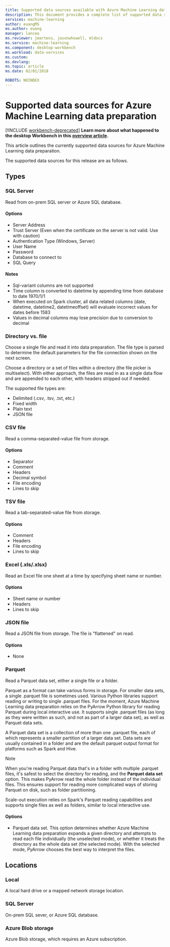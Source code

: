 ```yaml
---
title: Supported data sources available with Azure Machine Learning data preparation  | Microsoft Docs
description: This document provides a complete list of supported data sources available for Azure Machine Learning data preparation.
services: machine-learning
author: euangMS
ms.author: euang
manager: lanceo
ms.reviewer: jmartens, jasonwhowell, mldocs
ms.service: machine-learning
ms.component: desktop-workbench
ms.workload: data-services
ms.custom: 
ms.devlang: 
ms.topic: article
ms.date: 02/01/2018

ROBOTS: NOINDEX
---
```


# Supported data sources for Azure Machine Learning data preparation 

[!INCLUDE [workbench-deprecated](../../../includes/aml-deprecating-preview-2017.md)]
**Learn more about what happened to the desktop Workbench in this [overview article](../service/what-happened-to-workbench.md).**

This article outlines the currently supported data sources for Azure Machine Learning data preparation.

The supported data sources for this release are as follows.

## Types 

### SQL Server
Read from on-prem SQL server or Azure SQL database.

#### Options
- Server Address
- Trust Server (Even when the certificate on the server is not valid. Use with caution)
- Authentication Type (Windows, Server)
- User Name
- Password
- Database to connect to
- SQL Query

#### Notes
- Sql-variant columns are not supported
- Time column is converted to datetime by appending time from database to date 1970/1/1
- When executed on Spark cluster, all data related columns (date, datetime, datetime2, datetimeoffset) will evaluate incorrect values for dates before 1583
- Values in decimal columns may lose precision due to conversion to decimal

### Directory vs. file
Choose a single file and read it into data preparation. The file type is parsed to determine the default parameters for the file connection shown on the next screen.

Choose a directory or a set of files within a directory (the file picker is multiselect). With either approach, the files are read in as a single data flow and are appended to each other, with headers stripped out if needed.

The supported file types are:
- Delimited (.csv, .tsv, .txt, etc.)
- Fixed width
- Plain text
- JSON file

### CSV file
Read a comma-separated-value file from storage.

#### Options
- Separator
- Comment
- Headers
- Decimal symbol
- File encoding
- Lines to skip

### TSV file
Read a tab-separated-value file from storage.

#### Options
- Comment
- Headers
- File encoding
- Lines to skip

### Excel (.xls/.xlsx)
Read an Excel file one sheet at a time by specifying sheet name or number.

#### Options
- Sheet name or number
- Headers
- Lines to skip

### JSON file
Read a JSON file from storage. The file is "flattened" on read.

#### Options
- None

### Parquet
Read a Parquet data set, either a single file or a folder.

Parquet as a format can take various forms in storage. For smaller data sets, a single .parquet file is sometimes used. Various Python libraries support reading or writing to single .parquet files. For the moment, Azure Machine Learning data preparation relies on the PyArrow Python library for reading Parquet during local interactive use. It supports single .parquet files (as long as they were written as such, and not as part of a larger data set), as well as Parquet data sets.

A Parquet data set is a collection of more than one .parquet file, each of which represents a smaller partition of a larger data set. Data sets are usually contained in a folder and are the default parquet output format for platforms such as Spark and Hive.

>[!NOTE]
>When you're reading Parquet data that's in a folder with multiple .parquet files, it's safest to select the directory for reading, and the **Parquet data set** option. This makes PyArrow read the whole folder instead of the individual files. This ensures support for reading more complicated ways of storing Parquet on disk, such as folder partitioning.

Scale-out execution relies on Spark's Parquet reading capabilities and supports single files as well as folders, similar to local interactive use.

#### Options
- Parquet data set. This option determines whether Azure Machine Learning data preparation expands a given directory and attempts to read each file individually (the unselected mode), or whether it treats the directory as the whole data set (the selected mode). With the selected mode, PyArrow chooses the best way to interpret the files.


## Locations
### Local
A local hard drive or a mapped network storage location.

### SQL Server
On-prem SQL sever, or Azure SQL database.

### Azure Blob storage
Azure Blob storage, which requires an Azure subscription.

